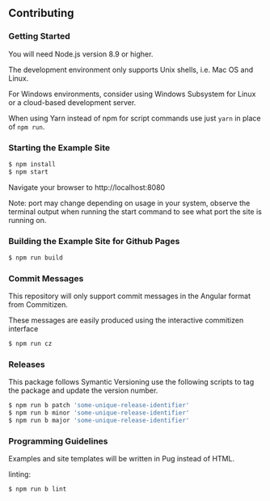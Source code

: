 ## Contributing

### Getting Started

You will need Node.js version 8.9 or higher.

The development environment only supports Unix shells, i.e. Mac OS and Linux.

For Windows environments, consider using Windows Subsystem for Linux or a cloud-based development server.

When using Yarn instead of npm for script commands use just `yarn` in place of `npm run`.

### Starting the Example Site

```bash
$ npm install
$ npm start
```

Navigate your browser to http://localhost:8080

Note: port may change depending on usage in your system, observe the terminal output when running the start command to see what port the site is running on.

### Building the Example Site for Github Pages

```bash
$ npm run build
```

### Commit Messages

This repository will only support commit messages in the Angular format from Commitizen.

These messages are easily produced using the interactive commitizen interface

```bash
$ npm run cz
```

### Releases

This package follows Symantic Versioning use the following scripts to tag the package and update the version number.

```bash
$ npm run b patch 'some-unique-release-identifier'
$ npm run b minor 'some-unique-release-identifier'
$ npm run b major 'some-unique-release-identifier'
```

### Programming Guidelines

Examples and site templates will be written in Pug instead of HTML.

linting:

```bash
$ npm run b lint
```
